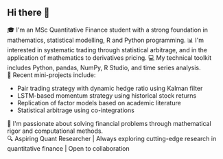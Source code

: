 ## Hi there 👋

🎓 I'm an MSc Quantitative Finance student with a strong foundation in mathematics, statistical modelling, R and Python programming.
📊 I'm interested in systematic trading through statistical arbitrage, and in the application of mathematics to derivatives pricing.
💻 My technical toolkit includes Python, pandas, NumPy, R Studio, and time series analysis.  
🧠 Recent mini-projects include:
- Pair trading strategy with dynamic hedge ratio using Kalman filter
- LSTM-based momentum strategy using historical stock returns  
- Replication of factor models based on academic literature  
- Statistical arbitrage using co-integrations  

🚀 I'm passionate about solving financial problems through mathematical rigor and computational methods.  
🔍 Aspiring Quant Researcher | Always exploring cutting-edge research in quantitative finance | Open to collaboration
<!--
**Jyuen888/Jyuen888** is a ✨ _special_ ✨ repository because its `README.md` (this file) appears on your GitHub profile.



---

